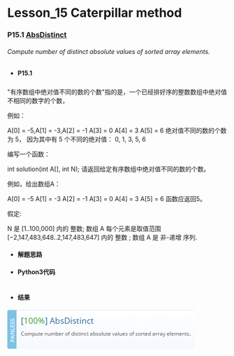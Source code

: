# Lesson_15 Caterpillar method 

### P15.1 [AbsDistinct](https://app.codility.com/programmers/lessons/15-caterpillar_method/abs_distinct/) 

######  Compute number of distinct absolute values of sorted array elements.

* #### P15.1  

##### 

"有序数组中绝对值不同的数的个数"指的是，一个已经排好序的整数数组中绝对值不相同的数字的个数，

例如：

A[0] = -5,A[1] = -3,A[2] = -1
A[3] =  0    A[4] =  3    A[5] =  6
绝对值不同的数的个数为 5， 因为其中有 5 个不同的绝对值： 0, 1, 3, 5, 6

编写一个函数：

int solution(int A[], int N);
请返回给定有序数组中绝对值不同的数的个数。

例如，给出数组A：

A[0] = -5    A[1] = -3    A[2] = -1
A[3] =  0    A[4] =  3    A[5] =  6
函数应返回5。

假定:

N 是 [1..100,000] 内的 整数;
数组 A 每个元素是取值范围 [−2,147,483,648..2,147,483,647] 内的 整数 ;
数组 A 是 非-递增 序列.
 
* #### 解题思路


* #### Python3代码

```

```

* #### 结果

![image](https://github.com/Anfany/Codility-Lessons-By-Python3/blob/master/L15_Caterpillar%20method/15.1.png)
